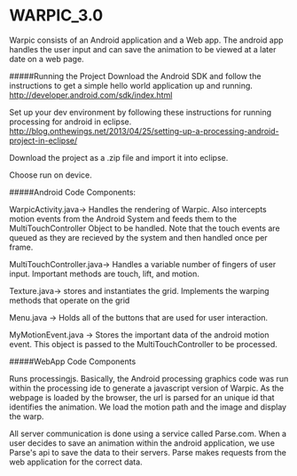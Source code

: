 WARPIC_3.0
==========

Warpic consists of an Android application and a Web app. The android app handles the user input and can save the animation to be viewed at a later date on a web page.

#####Running the Project
Download the Android SDK and follow the instructions to get a simple hello world application up and running. http://developer.android.com/sdk/index.html

Set up your dev environment by following these instructions for running processing for android in eclipse. http://blog.onthewings.net/2013/04/25/setting-up-a-processing-android-project-in-eclipse/

Download the project as a .zip file and import it into eclipse. 

Choose run on device.

#####Android Code Components: 

WarpicActivity.java-> Handles the rendering of Warpic. Also intercepts motion events from the Android System and feeds them to the MultiTouchController Object to be handled. Note that the touch events are queued as they are recieved by the system and then handled once per frame.

MultiTouchController.java-> Handles a variable number of fingers of user input. Important methods are touch, lift, and motion. 

Texture.java-> stores and instantiates the grid. Implements the warping methods that operate on the grid

Menu.java -> Holds all of the buttons that are used for user interaction. 

MyMotionEvent.java -> Stores the important data of the android motion event. This object is passed to the MultiTouchController to be processed.

#####WebApp Code Components

Runs processingjs. Basically, the Android processing graphics code was run within the processing ide to generate a javascript version of Warpic. As the webpage is loaded by the browser, the url is parsed for an unique id that identifies the animation. We load the motion path and the image and display the warp.

All server communication is done using a service called Parse.com. When a user decides to save an animation within the android application, we use Parse's api to save the data to their servers. Parse makes requests from the web application for the correct data. 